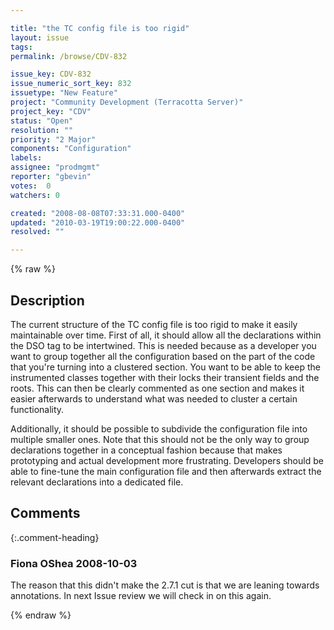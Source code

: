 ```yaml
---

title: "the TC config file is too rigid"
layout: issue
tags: 
permalink: /browse/CDV-832

issue_key: CDV-832
issue_numeric_sort_key: 832
issuetype: "New Feature"
project: "Community Development (Terracotta Server)"
project_key: "CDV"
status: "Open"
resolution: ""
priority: "2 Major"
components: "Configuration"
labels: 
assignee: "prodmgmt"
reporter: "gbevin"
votes:  0
watchers: 0

created: "2008-08-08T07:33:31.000-0400"
updated: "2010-03-19T19:00:22.000-0400"
resolved: ""

---
```




{% raw %}



## Description

<div markdown="1" class="description">

The current structure of the TC config file is too rigid to make it easily maintainable over time. First of all, it should allow all the declarations within the DSO tag to be intertwined. This is needed because as a developer you want to group together all the configuration based on the part of the code that you're turning into a clustered section. You want to be able to keep the instrumented classes together with their locks their transient fields and the roots. This can then be clearly commented as one section and makes it easier afterwards to understand what was needed to cluster a certain functionality.

Additionally, it should be possible to subdivide the configuration file into multiple smaller ones. Note that this should not be the only way to group declarations together in a conceptual fashion because that makes prototyping and actual development more frustrating. Developers should be able to fine-tune the main configuration file and then afterwards extract the relevant declarations into a dedicated file. 

</div>

## Comments


{:.comment-heading}
### **Fiona OShea** <span class="date">2008-10-03</span>

<div markdown="1" class="comment">

The reason that this didn't make the 2.7.1 cut is that we are leaning towards annotations.
In next Issue review we will check in on this again.

</div>



{% endraw %}
